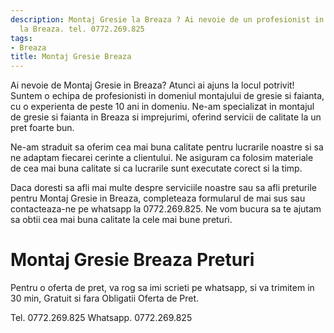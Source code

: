 ```yaml
---
description: Montaj Gresie la Breaza ? Ai nevoie de un profesionist in Montaj Gresie
  la Breaza. tel. 0772.269.825
tags:
- Breaza
title: Montaj Gresie Breaza
---
```



Ai nevoie de Montaj Gresie in Breaza? Atunci ai ajuns la locul potrivit! Suntem o echipa de profesionisti in domeniul montajului de gresie si faianta, cu o experienta de peste 10 ani in domeniu. Ne-am specializat in montajul de gresie si faianta in Breaza si imprejurimi, oferind servicii de calitate la un pret foarte bun.

Ne-am straduit sa oferim cea mai buna calitate pentru lucrarile noastre si sa ne adaptam fiecarei cerinte a clientului. Ne asiguram ca folosim materiale de cea mai buna calitate si ca lucrarile sunt executate corect si la timp.

Daca doresti sa afli mai multe despre serviciile noastre sau sa afli preturile pentru Montaj Gresie in Breaza, completeaza formularul de mai sus sau contacteaza-ne pe whatsapp la 0772.269.825. Ne vom bucura sa te ajutam sa obtii cea mai buna calitate la cele mai bune preturi.

# Montaj Gresie Breaza Preturi
Pentru o oferta de pret, va rog sa imi scrieti pe whatsapp, si va trimitem in 30 min, Gratuit si fara Obligatii Oferta de Pret.

Tel. 0772.269.825
Whatsapp. 0772.269.825